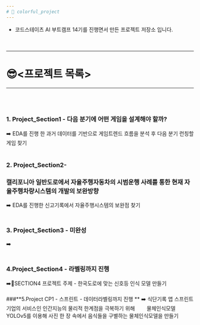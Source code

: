 ```yaml
---
# 🦄 colorful_project 
---
```


- 코드스테이츠 AI 부트캠프 14기를 진행면서 만든 프로젝트 저장소 입니다.
<br><br><br>
---
# 😎<프로젝트 목록>
---
<br><br>
### 1. **Project_Section1** - 다음 분기에 어떤 게임을 설계해야 할까?<br>
➡️ EDA를 진행 한 과거 데이터를 기반으로 게임트렌드 흐름을 분석 후 다음 분기 런칭할 게임 찾기
<br><br>
### 2. **Project_Section2-**  <br>
### **캘리포니아 일반도로에서 자율주행자동차의 시범운행 사례를 통한 현재 자율주행차량시스템의 개발의 보완방향**    <br>
➡️ EDA를 진행한 신고기록에서 자율주행시스템의 보완점 찾기
<br><br>
### **3. Project_Section3 - 미완성**
➡️
<br><br>
### **4.Project_Section4 - 라벨링까지 진행**
➡️🚥SECTION4 프로젝트 주제 - 한국도로에 맞는 신호등 인식 모델 만들기
<br><br>
###**5.Project CP1 - 스프린트 - 데이터라벨링까지 진행 **
➡️ 식단기록 앱 스프린트 기업의 서비스인 인간지능의 물리적 한계점을 극복하기 위해 
　　물체인식모델YOLOv5를 이용해 사진 한 장 속에서 음식들을 구별하는 물체인식모델을 만들기  
<br><br>

